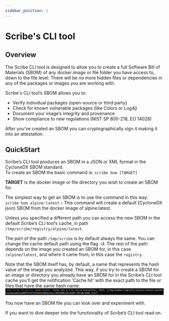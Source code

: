 ```yaml
---
sidebar_position: 1
---
```


# Scribe's CLI tool

## Overview

The Scribe CLI tool is designed to allow you to create a full Software Bill of Materials (SBOM) of any docker image or file folder you have access to, down to the file level. There will be no more hidden files or dependencies in any of the packages or images you are working with.

Scribe's CLI tool’s SBOM allows you to:

- Verify individual packages (open-source or third party)
- Check for known vulnerable packages (like Colors or Log4j)
- Document your image’s integrity and provenance
- Show compliance to new regulations (NIST SP 800-218, EO 14028)

After you’ve created an SBOM you can cryptographically sign it making it into an attestation.

## QuickStart

Scribe’s CLI tool produces an SBOM in a JSON or XML format in the CycloneDX SBOM standard.  
To create an SBOM the basic command is:
`scribe bom [TARGET]`

**TARGET** is the docker image or file directory you wish to create an SBOM for.

The simplest way to get an SBOM is to use the command in this way:  
`scribe bom alpine:latest` – This command will create a default (CycloneDX json) SBOM from the docker image of alpine:latest.

Unless you specified a different path you can access the new SBOM in the default Scribe’s CLI tool’s cache, in path `/tmp/scribe/registry/alpine/latest`.

The part of the path `/tmp/scribe` is by default always the same. You can change the cache default path using the flag -d. The rest of the path depends on the image you created an SBOM for, in this case `/alpine/latest`, and where it came from, in this case the `registry`.

Note that the SBOM itself has, by default, a name that represents the hash value of the image you analyzed. This way, if you try to create a SBOM for an image or directory you already have an SBOM for in the Scribe’s CLI tool cache you’ll get the notification 'Cache hit' with the exact path to the file or files that have the same hash name:  
![Cache hit](/img/cli/cache_hit.png)

You now have an SBOM file you can look over and experiment with.

If you want to dive deeper into the functionality of Scribe’s CLI tool read on.

